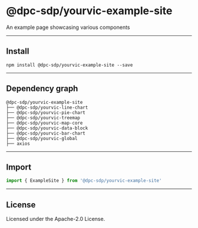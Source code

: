# @dpc-sdp/yourvic-example-site

An example page showcasing various components

--------------------------------------------------------------------------------

## Install

```shell
npm install @dpc-sdp/yourvic-example-site --save
```

--------------------------------------------------------------------------------

## Dependency graph

```shell
@dpc-sdp/yourvic-example-site
├── @dpc-sdp/yourvic-line-chart
├── @dpc-sdp/yourvic-pie-chart
├── @dpc-sdp/yourvic-treemap
├── @dpc-sdp/yourvic-map-core
├── @dpc-sdp/yourvic-data-block
├── @dpc-sdp/yourvic-bar-chart
├── @dpc-sdp/yourvic-global
├── axios
```

--------------------------------------------------------------------------------

## Import

```js
import { ExampleSite } from '@dpc-sdp/yourvic-example-site'
```

--------------------------------------------------------------------------------

## License

Licensed under the Apache-2.0 License.

<!-- /GENERATED_DOCS -->
